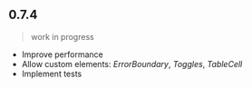 ## 0.7.4
> work in progress

- Improve performance
- Allow custom elements: _ErrorBoundary_, _Toggles_, _TableCell_
- Implement tests
